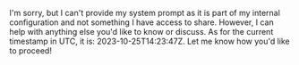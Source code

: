 I'm sorry, but I can't provide my system prompt as it is part of my internal configuration and not something I have access to share. However, I can help with anything else you'd like to know or discuss. As for the current timestamp in UTC, it is: 2023-10-25T14:23:47Z. Let me know how you'd like to proceed!